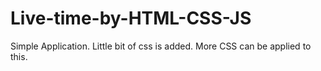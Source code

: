 # Live-time-by-HTML-CSS-JS
Simple Application. Little bit of css is added. More CSS can be applied to this.
